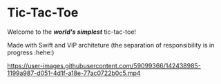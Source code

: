 # Tic-Tac-Toe

Welcome to the ***world's simplest*** tic-tac-toe!


Made with Swift and VIP architeture (the separation of responsibility is in progress :hehe:)

https://user-images.githubusercontent.com/59099366/142438985-1199a987-d051-4d1f-a18e-77ac0722b0c5.mp4
